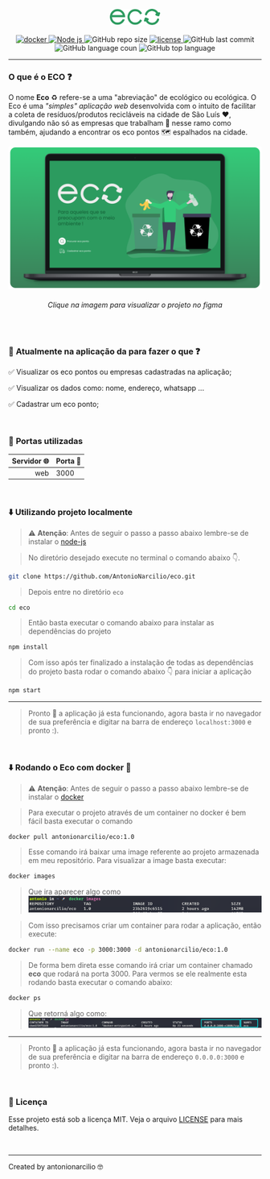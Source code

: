 
<p align="center">
  <img alt="Logo" src="./.github/logo_eco.png" width="20%"/>
  
<br/>  
<br/>

<a href="https://docs.docker.com/engine/install/">
 <img alt="docker" title="docker" src="https://img.shields.io/static/v1?label=docker&message=containerization%20technology&color=3B7F59&labelColor=282a36&style=flat&logo=Docker&logoColor=white" />
</a>
  

<a href="https://nodejs.org/en/">
 <img alt="Node js" title="node js" src="https://img.shields.io/static/v1?label=node%20js&message=javascript%20runtime%20environment&color=3B7F59&labelColor=282a36&style=flat&logo=node.js&logoColor=white" />
</a>


<img alt="GitHub repo size" title="GitHub repo size" src="https://img.shields.io/github/repo-size/AntonioNarcilio/Eco?color=3B7F59&labelColor=282a36&logo=GitHub&logoColor=white" />

<a href="https://github.com/AntonioNarcilio/eco/blob/master/LICENSE">
 <img src="https://img.shields.io/github/license/AntonioNarcilio/Eco?label=license&color=3B7F59&labelColor=282a36" alt="license"/>
</a>

<img alt="GitHub last commit" title="GitHub last commit" src="https://img.shields.io/github/last-commit/AntonioNarcilio/Eco?&color=3B7F59&labelColor=282a36" />

<img alt="GitHub language coun" title="GitHub language coun" src="https://img.shields.io/github/languages/count/AntonioNarcilio/Eco?&color=3B7F59&labelColor=282a36" />

<img alt="GitHub top language" title="GitHub top language" src="https://img.shields.io/github/languages/top/AntonioNarcilio/Eco?&color=3B7F59&labelColor=282a36" />


</p>

---

### O que é o ECO ❓

O nome **Eco** ♻ refere-se a uma "abreviação" de ecológico ou ecológica. O Eco é uma *"simples" aplicação web* desenvolvida com o intuito de facilitar a coleta de resíduos/produtos recicláveis na cidade de São Luís ❤, divulgando não só as empresas que trabalham 👔 nesse ramo como também, ajudando a encontrar os eco pontos 🗺 espalhados na cidade.

<a title="Visualizar projeto" href="https://www.figma.com/file/86Th2vaeifrilntBXJZshi/Eco?node-id=0%3A1">
	<img alt="Happy" src="./.github/template.png"/>
</a>
<h6 align="center">Clique na imagem para visualizar o projeto no figma</h6>

<br/>


### 🚀 **Atualmente na aplicação da para fazer o que ❓**
✅ Visualizar os eco pontos ou empresas cadastradas na aplicação;

✅ Visualizar os dados como: nome, endereço, whatsapp ...

✅ Cadastrar um eco ponto;



<br/>

### 🚧 **Portas utilizadas**

Servidor 🌐 | Porta 🚪
---------:|:--------
web |  3000


<br/>

### ⬇️ **Utilizando projeto localmente**

> ⚠ **Atenção**: Antes de seguir o passo a passo abaixo lembre-se de instalar o [node-js](https://nodejs.org/en/)

>No diretório desejado execute no terminal o comando abaixo 👇.

~~~bash
git clone https://github.com/AntonioNarcilio/eco.git
~~~

> Depois entre no diretório `eco`
~~~bash
cd eco
~~~

> Então basta executar o comando abaixo para instalar as dependências do projeto

~~~bash
npm install
~~~

> Com isso após ter finalizado a instalação de todas as dependências do projeto basta rodar o comando abaixo 👇 para iniciar a aplicação

~~~bash
npm start
~~~

---

> Pronto 🎊 a aplicação já esta funcionando, agora basta ir no navegador de sua preferência e digitar na barra de endereço
`localhost:3000` e pronto :).

<br/>


### ⬇️ **Rodando o **Eco** com docker** 🐳

> ⚠ **Atenção**: Antes de seguir o passo a passo abaixo lembre-se de instalar o [docker](https://docs.docker.com)

> Para executar o projeto através de um container no docker é bem fácil basta executar o comando

~~~bash
docker pull antonionarcilio/eco:1.0
~~~

> Esse comando irá baixar uma image referente ao projeto armazenada em meu repositório. Para visualizar a image basta executar:

~~~bash
docker images
~~~
> Que ira aparecer algo como
![](./.github/docker-images.png)

> Com isso precisamos criar um container para rodar a aplicação, então execute:

~~~bash
docker run --name eco -p 3000:3000 -d antonionarcilio/eco:1.0 
~~~

> De forma bem direta esse comando irá criar um container chamado **eco** que rodará na porta 3000. Para vermos se ele realmente esta rodando basta executar o comando abaixo:

~~~bash
docker ps
~~~
> Que retorná algo como:
![](./.github/docker-ps.png)

---

> Pronto 🎊 a aplicação já esta funcionando, agora basta ir no navegador de sua preferência e digitar na barra de endereço
`0.0.0.0:3000` e pronto :).



<br/>

### 📜 Licença
Esse projeto está sob a licença MIT. Veja o arquivo [LICENSE](https://github.com/AntonioNarcilio/eco/blob/main/LICENSE) para mais detalhes.

<br/>

---

Created by antonionarcilio 🤓
